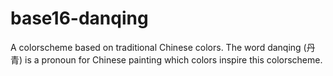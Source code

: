 # base16-danqing

A colorscheme based on traditional Chinese colors. The word danqing (丹青) is a
pronoun for Chinese painting which colors inspire this colorscheme.

